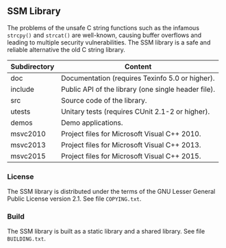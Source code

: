 ## SSM Library

The problems of the unsafe C string functions such as the infamous
`strcpy()` and `strcat()` are well-known, causing buffer overflows
and leading to multiple security vulnerabilities. The SSM library is
a safe and reliable alternative the old C string library.

| Subdirectory | Content |
| ------------ | ------- |
| doc          | Documentation (requires Texinfo 5.0 or higher). |
| include      | Public API of the library (one single header file). |
| src          | Source code of the library. |
| utests       | Unitary tests (requires CUnit 2.1-2 or higher). |
| demos        | Demo applications. |
| msvc2010     | Project files for Microsoft Visual C++ 2010. |
| msvc2013     | Project files for Microsoft Visual C++ 2013. |
| msvc2015     | Project files for Microsoft Visual C++ 2015. |

### License

The SSM library is distributed under the terms of the GNU Lesser General
Public License version 2.1. See file `COPYING.txt`.

### Build

The SSM library is built as a static library and a shared library.
See file `BUILDING.txt`.
